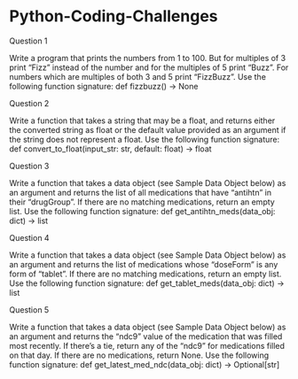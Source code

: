 # Python-Coding-Challenges

Question 1

Write a program that prints the numbers from 1 to 100. But for multiples of 3 print “Fizz” instead of the number and for the multiples of 5 print “Buzz”. For numbers which are multiples of both 3 and 5 print “FizzBuzz”.
Use the following function signature: def fizzbuzz() -> None

Question 2

Write a function that takes a string that may be a float, and returns either the converted string as float or the default value provided as an argument if the string does not represent a float.
Use the following function signature:
def convert_to_float(input_str: str, default: float) -> float

Question 3

Write a function that takes a data object (see Sample Data Object below) as an argument and returns the list of all medications that have “antihtn” in their “drugGroup”. If there are no matching medications, return an empty list.
Use the following function signature:
def get_antihtn_meds(data_obj: dict) -> list

Question 4

Write a function that takes a data object (see Sample Data Object below) as an argument and returns the list of medications whose “doseForm” is any form of “tablet”. If there are no matching medications, return an empty list.
Use the following function signature:
def get_tablet_meds(data_obj: dict) -> list
  
Question 5

Write a function that takes a data object (see Sample Data Object below) as an argument and returns the “ndc9” value of the medication that was filled most recently. If there’s a tie, return any of the “ndc9” for medications filled on that day. If there are no medications, return None.
Use the following function signature:
def get_latest_med_ndc(data_obj: dict) -> Optional[str]
